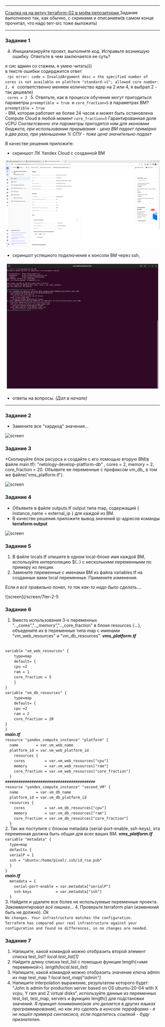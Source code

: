 <hr>
<a href="https://github.com/dm-chv/ter-homeworks/tree/main/02/src">Ссылка на на ветку terraform-02 в моём репозитории </a> Задание выполненно так, как обычно, с скринами и описанием(в самом конце прочитал, что надо terr-src тоже выложить)
<hr>

### Задание 1
4. Инициализируйте проект, выполните код. Исправьте возникшую ошибку. Ответьте в чем заключается ее суть?

я сис админ со стажем, я умею читать)))  
в тексте ошибки содерджится ответ  
<code>
rpc error: code = InvalidArgument desc = the specified number of cores is not available on platform "standard-v1"; allowed core number: 2, 4
</code>
соответственно меняем количество ядер на 2 или 4, я выбрал 2 - так дешевле)  
<code>
cores         = 2
</code>
5. Ответьте, как в процессе обучения могут пригодиться параметры <code>preemptible = true </code>и <code>core_fraction=5</code> в параметрах ВМ?
<code>preemptible = true </code> - ВМ, которая работает не более 24 часов и может быть остановлена Compute Cloud в любой момент
<code>core_fraction=5</code> Гарантированная доля vCPU
<i>Соответсвенно эти параметры пригодятся нам для экономии бюджета, при использовании прерывания - цена ВМ падает примерно в два раза, при уменьшении % СПУ - тоже цена значительно падает</i>  

В качестве решения приложите:
* скриншот ЛК Yandex Cloud с созданной ВМ

![screen](/screen/7ter-2-1-cloud.png)

* скриншот успешного подключения к консоли ВМ через ssh,

![screen](/screen/7ter-2-1-ssh.png)

* ответы на вопросы. <i>(Дал в начале)</i>
<hr>

### Задание 2
* Замените все "хардкод" значения...

![screen](/screen/7ter-2-2)

### Задание 3

*Скопируйте блок ресурса и создайте с его помощью вторую ВМ(в файле main.tf): "netology-develop-platform-db" , cores = 2, memory = 2, core_fraction = 20. Объявите ее переменные с префиксом vm_db_ в том же файле('vms_platform.tf').  

![screen](/screen/7ter-2-3)

### Задание 4
* Объявите в файле outputs.tf output типа map, содержащий { instance_name = external_ip } для каждой из ВМ.
* В качестве решения приложите вывод значений ip-адресов команды <b>terraform output</b>

![screen](/screen/7ter-2-4)

### Задание 5
1. В файле locals.tf опишите в одном local-блоке имя каждой ВМ, используйте интерполяцию ${..} с несколькими переменными по примеру из лекции.
2. Замените переменные с именами ВМ из файла variables.tf на созданные вами local переменные.
Примените изменения.

<i>Если я всё правильно понял, то так как-то надо было сделать....</i>

![screen](/screen/7ter-2-5

### Задание 6
1. Вместо использования 3-х переменных ".._cores",".._memory",".._core_fraction" в блоке resources {...}, объедените их в переменные типа map с именами "vm_web_resources" и "vm_db_resources".
<i><b>vms_platform.tf</b></i>
<code>
variable "vm_web_resources" {
    type=map
    default= {
    cpu =2
    ram = 1
    core_fraction = 5
    }
}
variable "vm_db_resources" {
    type=map
    default= {
    cpu =2
    ram = 2
    core_fraction = 20
}
}
</code>
<i><b>main.tf</b></i>
<code>
resource "yandex_compute_instance" "platform" {
  name        = var.vm_web_name
  platform_id = var.vm_web_platform_id
    resources {
    cores         = var.vm_web_resources["cpu"]
    memory        = var.vm_web_resources["ram"]
    core_fraction = var.vm_web_resources["core_fraction"]
  }
#########################################
resource "yandex_compute_instance" "second_VM" {
  name        = var.vm_db_name
  platform_id = var.vm_db_platform_id
  resources {
    cores         = var.vm_db_resources["cpu"]
    memory        = var.vm_db_resources["ram"]
    core_fraction = var.vm_db_resources["core_fraction"]
  }
</code>
2. Так же поступите с блоком metadata {serial-port-enable, ssh-keys}, эта переменная должна быть общая для всех ваших ВМ.
<i><b>vms_platform.tf</b></i>
<code>
variable "metadata" {
  type=map
  default= {
  serialP = 1
  ssh = "ubuntu:/home/pixel/.ssh/id_rsa.pub"
  }
}
</code>
<i><b>main.tf</b></i>
<code>
  metadata = {
    serial-port-enable = var.metadata["serialP"]
    ssh-keys           = var.metadata["ssh"]
  }
</code>
3. Найдите и удалите все более не используемые переменные проекта.
<i>Закомментировал всё лишнее...</i>
4. Проверьте terraform plan (изменений быть не должно).
<i>Ok</i>
<code>
No changes. Your infrastructure matches the configuration.
Terraform has compared your real infrastructure against your configuration and found no differences, so no changes are needed.
</code>

### Задание 7
1. Напишите, какой командой можно отобразить второй элемент списка test_list?
<i>local.test_list[1]</i>
2. Найдите длину списка test_list с помощью функции length(<имя переменной>).
<i>length(local.test_list) </i>
3. Напишите, какой командой можно отобразить значение ключа admin из map test_map ?
<i>local.test_map["admin"]</i>
4. Напишите interpolation выражение, результатом которого будет: "John is admin for production server based on OS ubuntu-20-04 with X vcpu, Y ram and Z virtual disks", используйте данные из переменных test_list, test_map, servers и функцию length() для подстановки значений.
<i>Я принцип пониманию(как это делается в других языках программирования), но как это сделать в консоле терраформа - я не нашёл примера синтаксиса, если поделитесь ссылкой - буду признателен.</i>